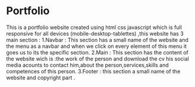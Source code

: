 # Portfolio
This is a portfolio website created using html css javascript which is full responsive for all devices (mobile-desktop-tablettes) ,this website has 3 main section : 1.Navbar : This section has a small name of the website and the menu as a navbar and when we click on every element of this menu it goes us to its the specific section. 2.Main : This section has the content of the website wich is :the work of the person and download the cv his social media acounts to contact him,about the person,services,skills and competences of this person. 3.Footer : this section a small name of the website and copyright part .
